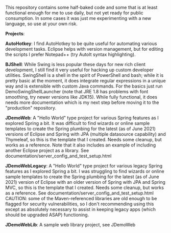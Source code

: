 This repository contains some half-baked code and some that is at least functional enough for me to use daily, but not yet ready for public consumption.  In some cases it was just me experimenting with a new language, so use at your own risk.

**Projects**:

**AutoHotkey**: I find AutoHotkey to be quite useful for automating various development tasks. Eclipse helps with version management, but for editing the scripts I prefer Notepad++ (try AutoIt syntax highlighting).

**BJShell**: While Swing is less popular these days for new rich client development, I still find it very useful for hacking up custom developer utilities. SwingShell is a shell in the spirit of PowerShell and bash; while it is pretty basic at the moment, it does integrate regular expressions in a unique way and is extensible with custom Java commands. For the basics just run DemoSwingShellLauncher (note that JRE 1.8 has problems with font smoothing, try newer versions like JDK15). While fully functional, it does needs more documentation which is my next step before moving it to the "production" repository.

**JDemoWeb**: A "Hello World" type project for various Spring features as I explored Spring a bit. It was difficult to find wizards or online sample templates to create the Spring plumbing for the latest (as of June 2021) versions of Eclipse and Spring with JPA (multiple datasource capability) and Thymeleaf, so this is the template that I created. Needs some cleanup, but works as a reference. Note that it also includes an example of including another Eclipse project as a library. See documentation/server_config_and_test_setup.html

**JDemoWebLegacy**: A "Hello World" type project for various legacy Spring features as I explored Spring a bit. I was struggling to find wizards or online sample templates to create the Spring plumbing for the latest (as of June 2021) version of Eclipse with an older version of Spring with JPA and Spring MVC, so this is the template that I created. Needs some cleanup, but works as a reference. See documentation/server_config_and_test_setup.html  CAUTION: some of the Maven-referenced libraries are old enough to be flagged for security vulnerabilities, so I don't recommending using this except as absolutely necessary to assist in keeping legacy apps (which should be upgraded ASAP) functioning.

**JDemoWebLib**: A sample web library project, see JDemoWeb

